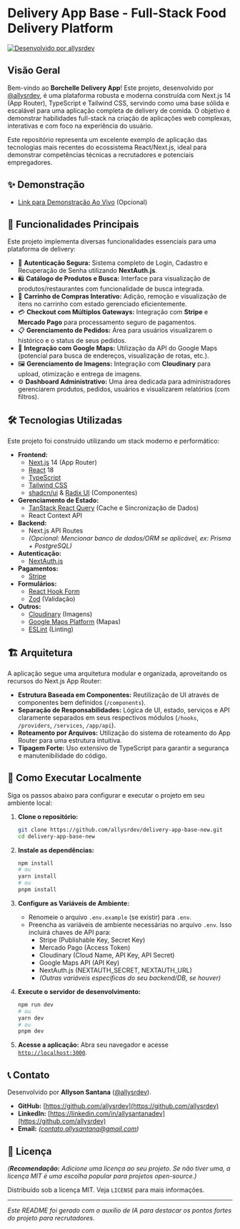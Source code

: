 # Delivery App Base - Full-Stack Food Delivery Platform

[![Desenvolvido por allysrdev](https://img.shields.io/badge/Desenvolvido%20por-allysrdev-blue?style=flat-square)](https://github.com/allysrdev)

## Visão Geral

Bem-vindo ao **Borchelle Delivery App**! Este projeto, desenvolvido por [@allysrdev](https://github.com/allysrdev), é uma plataforma robusta e moderna construída com Next.js 14 (App Router), TypeScript e Tailwind CSS, servindo como uma base sólida e escalável para uma aplicação completa de delivery de comida. O objetivo é demonstrar habilidades full-stack na criação de aplicações web complexas, interativas e com foco na experiência do usuário.

Este repositório representa um excelente exemplo de aplicação das tecnologias mais recentes do ecossistema React/Next.js, ideal para demonstrar competências técnicas a recrutadores e potenciais empregadores.

## ✨ Demonstração 

*   [Link para Demonstração Ao Vivo](https://demo.guaiamumdigital.com.br/) (Opcional)


## 🚀 Funcionalidades Principais

Este projeto implementa diversas funcionalidades essenciais para uma plataforma de delivery:

*   🔐 **Autenticação Segura:** Sistema completo de Login, Cadastro e Recuperação de Senha utilizando **NextAuth.js**.
*   🛍️ **Catálogo de Produtos e Busca:** Interface para visualização de produtos/restaurantes com funcionalidade de busca integrada.
*   🛒 **Carrinho de Compras Interativo:** Adição, remoção e visualização de itens no carrinho com estado gerenciado eficientemente.
*   💳 **Checkout com Múltiplos Gateways:** Integração com **Stripe** e **Mercado Pago** para processamento seguro de pagamentos.
*   📋 **Gerenciamento de Pedidos:** Área para usuários visualizarem o histórico e o status de seus pedidos.
*   📍 **Integração com Google Maps:** Utilização da API do Google Maps (potencial para busca de endereços, visualização de rotas, etc.).
*   🖼️ **Gerenciamento de Imagens:** Integração com **Cloudinary** para upload, otimização e entrega de imagens.
*   ⚙️ **Dashboard Administrativo:** Uma área dedicada para administradores gerenciarem produtos, pedidos, usuários e visualizarem relatórios (com filtros).

## 🛠️ Tecnologias Utilizadas

Este projeto foi construído utilizando um stack moderno e performático:

*   **Frontend:**
    *   [Next.js](https://nextjs.org/) 14 (App Router)
    *   [React](https://reactjs.org/) 18
    *   [TypeScript](https://www.typescriptlang.org/)
    *   [Tailwind CSS](https://tailwindcss.com/)
    *   [shadcn/ui](https://ui.shadcn.com/) & [Radix UI](https://www.radix-ui.com/) (Componentes)
*   **Gerenciamento de Estado:**
    *   [TanStack React Query](https://tanstack.com/query/latest) (Cache e Sincronização de Dados)
    *   React Context API
*   **Backend:**
    *   Next.js API Routes
    *   _(Opcional: Mencionar banco de dados/ORM se aplicável, ex: Prisma + PostgreSQL)_
*   **Autenticação:**
    *   [NextAuth.js](https://next-auth.js.org/)
*   **Pagamentos:**
    *   [Stripe](https://stripe.com/)
*   **Formulários:**
    *   [React Hook Form](https://react-hook-form.com/)
    *   [Zod](https://zod.dev/) (Validação)
*   **Outros:**
    *   [Cloudinary](https://cloudinary.com/) (Imagens)
    *   [Google Maps Platform](https://developers.google.com/maps) (Mapas)
    *   [ESLint](https://eslint.org/) (Linting)

## 🏗️ Arquitetura

A aplicação segue uma arquitetura modular e organizada, aproveitando os recursos do Next.js App Router:

*   **Estrutura Baseada em Componentes:** Reutilização de UI através de componentes bem definidos (`/components`).
*   **Separação de Responsabilidades:** Lógica de UI, estado, serviços e API claramente separados em seus respectivos módulos (`/hooks`, `/providers`, `/services`, `/app/api`).
*   **Roteamento por Arquivos:** Utilização do sistema de roteamento do App Router para uma estrutura intuitiva.
*   **Tipagem Forte:** Uso extensivo de TypeScript para garantir a segurança e manutenibilidade do código.

## 🏁 Como Executar Localmente

Siga os passos abaixo para configurar e executar o projeto em seu ambiente local:

1.  **Clone o repositório:**
    ```bash
    git clone https://github.com/allysrdev/delivery-app-base-new.git
    cd delivery-app-base-new
    ```

2.  **Instale as dependências:**
    ```bash
    npm install
    # ou
    yarn install
    # ou
    pnpm install
    ```

3.  **Configure as Variáveis de Ambiente:**
    *   Renomeie o arquivo `.env.example` (se existir) para `.env`.
    *   Preencha as variáveis de ambiente necessárias no arquivo `.env`. Isso incluirá chaves de API para:
        *   Stripe (Publishable Key, Secret Key)
        *   Mercado Pago (Access Token)
        *   Cloudinary (Cloud Name, API Key, API Secret)
        *   Google Maps API (API Key)
        *   NextAuth.js (NEXTAUTH_SECRET, NEXTAUTH_URL)
        *   _(Outras variáveis específicas do seu backend/DB, se houver)_

4.  **Execute o servidor de desenvolvimento:**
    ```bash
    npm run dev
    # ou
    yarn dev
    # ou
    pnpm dev
    ```

5.  **Acesse a aplicação:**
    Abra seu navegador e acesse [`http://localhost:3000`](http://localhost:3000).

## 📞 Contato

Desenvolvido por **Allyson Santana** ([@allysrdev](https://github.com/allysrdev)).

*   **GitHub:** [https://github.com/allysrdev](https://github.com/allysrdev)
*   **LinkedIn:** [https://linkedin.com/in/allysantanadev](https://github.com/allysrdev)
*   **Email:** _(contato.allysantana@gmail.com)_

## 📄 Licença

_(**Recomendação:** Adicione uma licença ao seu projeto. Se não tiver uma, a licença MIT é uma escolha popular para projetos open-source.)_

Distribuído sob a licença MIT. Veja `LICENSE` para mais informações.

---

*Este README foi gerado com o auxílio de IA para destacar os pontos fortes do projeto para recrutadores.*
